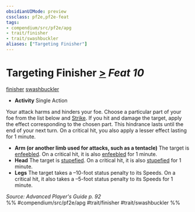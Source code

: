 ```yaml
---
obsidianUIMode: preview
cssclass: pf2e,pf2e-feat
tags:
- compendium/src/pf2e/apg
- trait/finisher
- trait/swashbuckler
aliases: ["Targeting Finisher"]
---
```

# Targeting Finisher  [>](../../rules/core-rulebook/chapter-9-playing-the-game.md#Actions "Single Action") *Feat 10*  
[finisher](../../rules/traits/finisher-apg.md)  [swashbuckler](../../rules/traits/swashbuckler-apg.md)  

- **Activity** Single Action

Your attack harms and hinders your foe. Choose a particular part of your foe from the list below and [Strike](../../rules/actions/strike.md). If you hit and damage the target, apply the effect corresponding to the chosen part. This hindrance lasts until the end of your next turn. On a critical hit, you also apply a lesser effect lasting for 1 minute.

- **Arm (or another limb used for attacks, such as a tentacle)** The target is [enfeebled](../../rules/conditions.md#Enfeebled). On a critical hit, it is also [enfeebled](../../rules/conditions.md#Enfeebled) for 1 minute.
- **Head** The target is [stupefied](../../rules/conditions.md#Stupefied). On a critical hit, it is also [stupefied](../../rules/conditions.md#Stupefied) for 1 minute.
- **Legs** The target takes a –10-foot status penalty to its Speeds. On a critical hit, it also takes a –5-foot status penalty to its Speeds for 1 minute.

*Source: Advanced Player's Guide p. 92*  
%% #compendium/src/pf2e/apg #trait/finisher #trait/swashbuckler %%